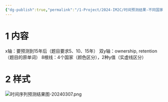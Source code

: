 ```yaml
---
{"dg-publish":true,"permalink":"/1-Project/2024-IM2C/时间预测结果-不同国家/"}
---
```


# 1 内容
x轴：要预测到15年后（题目要求5、10、15年）
双y轴：ownership, retention（题目的原单词）
8根线：4个国家（颜色区分），2种y值（实虚线区分）
# 2 样式
![时间序列预测结果图-20240307.png](/img/user/5-Attachment/Image/%E6%97%B6%E9%97%B4%E5%BA%8F%E5%88%97%E9%A2%84%E6%B5%8B%E7%BB%93%E6%9E%9C%E5%9B%BE-20240307.png)